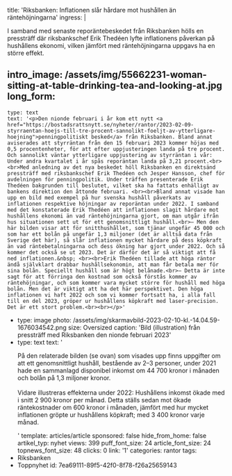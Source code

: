 title: 'Riksbanken: Inflationen slår hårdare mot hushållen än räntehöjningarna'
ingress: |
  <p>I samband med senaste reporäntebeskedet från Riksbanken hölls en pressträff där riksbankschef Erik Thedéen lyfte inflationens påverkan på hushållens ekonomi, vilken jämfört med räntehöjningarna uppgavs ha en större effekt.
  </p>
  
intro_image: /assets/img/55662231-woman-sitting-at-table-drinking-tea-and-looking-at.jpg
long_form:
  -
    type: text
    text: '<p>Den nionde februari i år kom ett nytt <a href="https://bostadsrattsnytt.se/nyheter/rantor/2023-02-09-styrraentan-hoejs-till-tre-procent-sannolikt-foeljt-av-ytterligare-hoejning">penningpolitiskt besked</a> från Riksbanken. Bland annat aviserades att styrräntan från den 15 februari 2023 kommer höjas med 0,5 procentenheter, för att efter uppjusteringen landa på tre procent. Och sannolikt väntar ytterligare uppjustering av styrräntan i vår: Under andra kvartalet i år spås reporäntan landa på 3,21 procent.<br><br>Med anledning av det nya beskedet höll Riksbanken en direktsänd pressträff med riksbankschef Erik Thedéen och Jesper Hansson, chef för avdelningen för penningpolitik. Under träffen presenterade Erik Thedéen bakgrunden till beslutet, vilket ska ha fattats enhälligt av bankens direktion den åttonde februari. <br><br>Bland annat visade han upp en bild med exempel på hur svenska hushåll påverkats av inflationen respektive höjningar av reporäntan under 2022. I samband med det konstaterade Erik Thedéen att inflationen slagit hårdare mot hushållens ekonomi än vad räntehöjningarna gjort, om man utgår ifrån hus situationen sett ut för ett genomsnittligt hushåll.<br>– Men den här bilden visar att för snitthushållet, som tjänar ungefär 45 000 och som har ett bolån på ungefär 1,3 miljoner (det är alltså data från Sverige det här), så slår inflationen mycket hårdare på dess köpkraft än vad räntebetalningarna och dess ökning har gjort under 2022. Och så kommer det också se ut 2023. Det är därför det är så viktigt att få ned inflationen.&nbsp; <br><br>Erik Thedéen tillade att höga räntor ändå självklart drabbar hushållsekonomin, att man får betala mer för sina bolån. Speciellt hushåll som är högt belånade.<br>– Detta är inte sagt för att förringa den kostnad som också förstås kommer av räntehöjningar, och som kommer vara mycket större för hushåll med höga bolån. Men det är viktigt att ha det här perspektivet. Den höga inflationen vi haft 2022 och som vi kommer fortsatt ha, i alla fall till en del 2023, gröper ur hushållens köpkraft med laser-precision. Det är ett stort problem.<br><br></p>'
  -
    type: image
    photo: /assets/img/skarmavbild-2023-02-10-kl.-14.04.59-1676034542.png
    size: Oversized
    caption: 'Bild (illustration) från pressträff med Riksbanken den nionde februari 2023'
  -
    type: text
    text: '<p>På den relaterade bilden (se ovan) som visades upp finns uppgifter om att ett genomsnittligt hushåll, bestående av 2–3 personer, under 2021 hade en sammanlagd disponibel inkomst om 44 700 kronor i månaden och bolån på 1,3 miljoner kronor.<br><br>Vidare illustreras effekterna under 2022: Hushållens inkomst ökade med i snitt 2 900 kronor per månad. Detta ställs sedan mot ökade räntekostnader om 600 kronor i månaden, jämfört med hur mycket inflationen gröpte ur hushållens köpkraft; med 3 400 kronor varje månad.</p>'
template: articles/article
sponsored: false
hide_from_home: false
artikel_typ: nyhet
views: 399
puff_font_size: 24
article_font_size: 24
topnews_font_size: 48
clicks: 0
link: '1'
categories: rantor
tags:
  - Riksbanken
  - Toppnyhet
id: 7ea69111-89f5-42f0-8f78-f26a25659143
